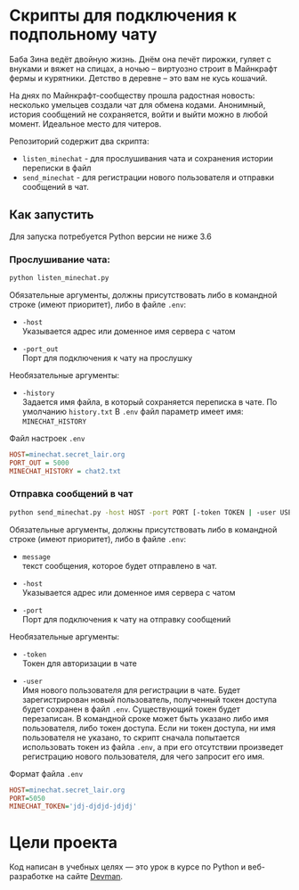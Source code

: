 # Скрипты для подключения к подпольному чату

Баба Зина ведёт двойную жизнь. Днём она печёт пирожки, гуляет с внуками и вяжет на спицах, а ночью – виртуозно строит в Майнкрафт фермы и курятники. Детство в деревне – это вам не кусь кошачий.  

На днях по Майнкрафт-сообществу прошла радостная новость: несколько умельцев создали чат для обмена кодами. Анонимный, история сообщений не сохраняется, войти и выйти можно в любой момент. Идеальное место для читеров.  

Репозиторий содержит два скрипта:  
 - `listen_minechat` - для прослушивания чата и сохранения истории переписки в файл
 - `send_minechat` - для регистрации нового пользователя и отправки сообщений в чат. 

## Как запустить

Для запуска потребуется Python версии не ниже 3.6  
### Прослушивание чата:

```bash
python listen_minechat.py
```
Обязательные аргументы, должны присутствовать либо в командной строке (имеют приоритет), либо в файле `.env`:
- `-host`   
  Указывается адрес или доменное имя сервера с чатом

- `-port_out`  
Порт для подключения к чату на прослушку  

Необязательные аргументы:  
- `-history`  
  Задается имя файла, в который сохраняется переписка в чате. По умолчанию `history.txt`
  В `.env` файл параметр имеет имя: `MINECHAT_HISTORY`
  
Файл настроек `.env`
```ini
HOST=minechat.secret_lair.org
PORT_OUT = 5000
MINECHAT_HISTORY = chat2.txt
```
### Отправка сообщений в чат
```bash
python send_minechat.py -host HOST -port PORT [-token TOKEN | -user USER] message
```
Обязательные аргументы, должны присутствовать либо в командной строке (имеют приоритет), либо в файле  `.env`:
- `message`  
текст сообщения, которое будет отправлено в чат.  
- `-host`   
Указывается адрес или доменное имя сервера с чатом

-  `-port`   
Порт для подключения к чату на отправку сообщений  

Необязательные аргументы:

 - `-token`    
Токен для авторизации в чате  

 - `-user`  
Имя нового пользователя для регистрации в чате. Будет зарегистрирован новый пользователь, полученный токен доступа будет сохранен в файл `.env`. Существующий токен будет перезаписан. В командной сроке может быть указано либо имя пользователя, либо токен доступа. Если ни токен доступа, ни имя пользователя не указано, то скрипт сначала попытается использовать токен из файла `.env`, а при его отсутствии произведет регистрацию нового пользователя, для чего запросит его имя.

Формат файла `.env`
```ini
HOST=minechat.secret_lair.org
PORT=5050
MINECHAT_TOKEN='jdj-djdjd-jdjdj'  
```
# Цели проекта  
Код написан в учебных целях — это урок в курсе по Python и веб-разработке на сайте [Devman](https://dvmn.org).
